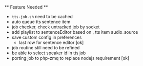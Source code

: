 ** Feature Needed **
- `tts-job.sh` need to be cached
- auto queue tts sentence item
- job checker, check untracked job by socket 
- add playlist to sentenceEditor based on , tts item audio_source
- save custom config in preferences 
	- last row for sentence editor [ok]
- job routine still need to be refined
- be able to select speaker id in tts job
- porting job to php-zmq to replace nodejs requirement [ok]